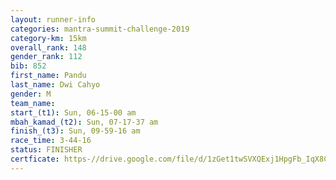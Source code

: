 ```yaml
---
layout: runner-info 
categories: mantra-summit-challenge-2019 
category-km: 15km 
overall_rank: 148
gender_rank: 112
bib: 852
first_name: Pandu
last_name: Dwi Cahyo
gender: M
team_name: 
start_(t1): Sun, 06-15-00 am
mbah_kamad_(t2): Sun, 07-17-37 am
finish_(t3): Sun, 09-59-16 am
race_time: 3-44-16
status: FINISHER
certficate: https-//drive.google.com/file/d/1zGet1twSVXQExj1HpgFb_IqX8CRvqGR2/view?usp=sharing
---
```


